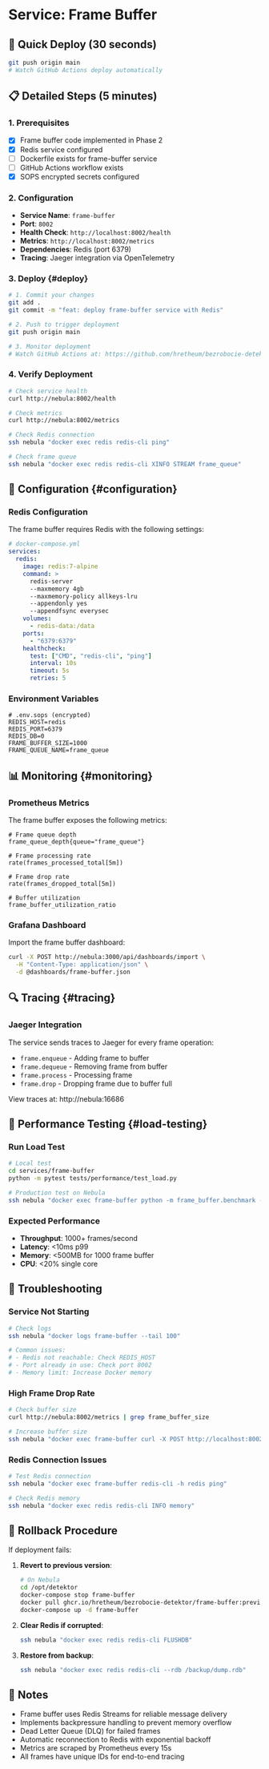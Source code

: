 # Service: Frame Buffer

## 🚀 Quick Deploy (30 seconds)
```bash
git push origin main
# Watch GitHub Actions deploy automatically
```

## 📋 Detailed Steps (5 minutes)

### 1. Prerequisites
- [x] Frame buffer code implemented in Phase 2
- [x] Redis service configured
- [ ] Dockerfile exists for frame-buffer service
- [ ] GitHub Actions workflow exists
- [x] SOPS encrypted secrets configured

### 2. Configuration
- **Service Name**: `frame-buffer`
- **Port**: `8002`
- **Health Check**: `http://localhost:8002/health`
- **Metrics**: `http://localhost:8002/metrics`
- **Dependencies**: Redis (port 6379)
- **Tracing**: Jaeger integration via OpenTelemetry

### 3. Deploy {#deploy}
```bash
# 1. Commit your changes
git add .
git commit -m "feat: deploy frame-buffer service with Redis"

# 2. Push to trigger deployment
git push origin main

# 3. Monitor deployment
# Watch GitHub Actions at: https://github.com/hretheum/bezrobocie-detektor/actions
```

### 4. Verify Deployment
```bash
# Check service health
curl http://nebula:8002/health

# Check metrics
curl http://nebula:8002/metrics

# Check Redis connection
ssh nebula "docker exec redis redis-cli ping"

# Check frame queue
ssh nebula "docker exec redis redis-cli XINFO STREAM frame_queue"
```

## 🔧 Configuration {#configuration}

### Redis Configuration
The frame buffer requires Redis with the following settings:

```yaml
# docker-compose.yml
services:
  redis:
    image: redis:7-alpine
    command: >
      redis-server
      --maxmemory 4gb
      --maxmemory-policy allkeys-lru
      --appendonly yes
      --appendfsync everysec
    volumes:
      - redis-data:/data
    ports:
      - "6379:6379"
    healthcheck:
      test: ["CMD", "redis-cli", "ping"]
      interval: 10s
      timeout: 5s
      retries: 5
```

### Environment Variables
```env
# .env.sops (encrypted)
REDIS_HOST=redis
REDIS_PORT=6379
REDIS_DB=0
FRAME_BUFFER_SIZE=1000
FRAME_QUEUE_NAME=frame_queue
```

## 📊 Monitoring {#monitoring}

### Prometheus Metrics
The frame buffer exposes the following metrics:

```promql
# Frame queue depth
frame_queue_depth{queue="frame_queue"}

# Frame processing rate
rate(frames_processed_total[5m])

# Frame drop rate
rate(frames_dropped_total[5m])

# Buffer utilization
frame_buffer_utilization_ratio
```

### Grafana Dashboard
Import the frame buffer dashboard:
```bash
curl -X POST http://nebula:3000/api/dashboards/import \
  -H "Content-Type: application/json" \
  -d @dashboards/frame-buffer.json
```

## 🔍 Tracing {#tracing}

### Jaeger Integration
The service sends traces to Jaeger for every frame operation:

- `frame.enqueue` - Adding frame to buffer
- `frame.dequeue` - Removing frame from buffer
- `frame.process` - Processing frame
- `frame.drop` - Dropping frame due to buffer full

View traces at: http://nebula:16686

## 🚀 Performance Testing {#load-testing}

### Run Load Test
```bash
# Local test
cd services/frame-buffer
python -m pytest tests/performance/test_load.py

# Production test on Nebula
ssh nebula "docker exec frame-buffer python -m frame_buffer.benchmark --duration 60 --rate 1000"
```

### Expected Performance
- **Throughput**: 1000+ frames/second
- **Latency**: <10ms p99
- **Memory**: <500MB for 1000 frame buffer
- **CPU**: <20% single core

## 🐛 Troubleshooting

### Service Not Starting
```bash
# Check logs
ssh nebula "docker logs frame-buffer --tail 100"

# Common issues:
# - Redis not reachable: Check REDIS_HOST
# - Port already in use: Check port 8002
# - Memory limit: Increase Docker memory
```

### High Frame Drop Rate
```bash
# Check buffer size
curl http://nebula:8002/metrics | grep frame_buffer_size

# Increase buffer size
ssh nebula "docker exec frame-buffer curl -X POST http://localhost:8002/admin/buffer-size -d '{\"size\": 2000}'"
```

### Redis Connection Issues
```bash
# Test Redis connection
ssh nebula "docker exec frame-buffer redis-cli -h redis ping"

# Check Redis memory
ssh nebula "docker exec redis redis-cli INFO memory"
```

## 🔄 Rollback Procedure

If deployment fails:

1. **Revert to previous version**:
   ```bash
   # On Nebula
   cd /opt/detektor
   docker-compose stop frame-buffer
   docker pull ghcr.io/hretheum/bezrobocie-detektor/frame-buffer:previous-tag
   docker-compose up -d frame-buffer
   ```

2. **Clear Redis if corrupted**:
   ```bash
   ssh nebula "docker exec redis redis-cli FLUSHDB"
   ```

3. **Restore from backup**:
   ```bash
   ssh nebula "docker exec redis redis-cli --rdb /backup/dump.rdb"
   ```

## 📝 Notes

- Frame buffer uses Redis Streams for reliable message delivery
- Implements backpressure handling to prevent memory overflow
- Dead Letter Queue (DLQ) for failed frames
- Automatic reconnection to Redis with exponential backoff
- Metrics are scraped by Prometheus every 15s
- All frames have unique IDs for end-to-end tracing
